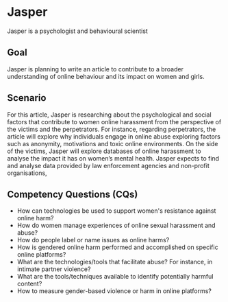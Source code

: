 # Jasper

Jasper is a psychologist and behavioural scientist


## Goal

Jasper is planning to write an article to contribute to a broader understanding of online behaviour and its impact on women and girls.


## Scenario
For this article, Jasper is researching about the psychological and social factors that contribute to women online harassment from the perspective of the victims and the perpetrators. For instance, regarding perpetrators, the article will explore why individuals engage in online abuse exploring factors such as anonymity, motivations and toxic online environments.
On the side of the victims, Jasper will explore databases of online harassment to analyse the impact it has on women’s mental health. Jasper expects to find and analyse data provided by law enforcement agencies and non-profit organisations, 


## Competency Questions (CQs)

- How can technologies be used to support women's resistance against online harm?
- How do women manage experiences of online sexual harassment and abuse?
- How do people label or name issues as online harms?
- How is gendered online harm performed and accomplished on specific online platforms?
- What are the technologies/tools that facilitate abuse? For instance, in intimate partner violence?
- What are the tools/techniques available to identify potentially harmful content?
- How to measure gender-based violence or harm in online platforms?